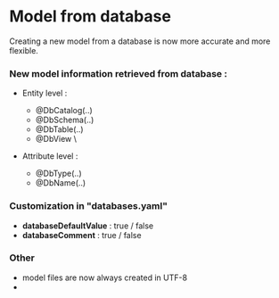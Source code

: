 # Model from database

Creating a new model from a database is now more accurate and more flexible.

### New model information retrieved from database : &#x20;

* Entity level :&#x20;
  * @DbCatalog(..)&#x20;
  * @DbSchema(..)&#x20;
  * @DbTable(..)&#x20;
  * @DbView \

* Attribute level :&#x20;
  * @DbType(..)&#x20;
  * @DbName(..)



### Customization in "databases.yaml"

* **databaseDefaultValue** : true / false
* **databaseComment** : true / false &#x20;



### Other&#x20;

* model files are now always created in UTF-8
*
